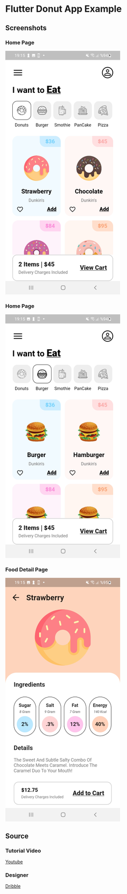 # Flutter Donut App Example

## Screenshots

### Home Page
<img src="assets/screenshots/home-page.png" />

### Home Page 
<img src="assets/screenshots/home-page2.png" />

### Food Detail Page
<img src="assets/screenshots/food-detail-page.png" />

## Source

### Tutorial Video
[Youtube](https://www.youtube.com/watch?v=OmYL-VK75-o)

### Designer
[Dribble](https://dribbble.com/shots/19649140-App-UI)
